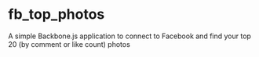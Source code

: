fb_top_photos
=============

A simple Backbone.js application to connect to Facebook and find your top 20 (by comment or like count) photos
